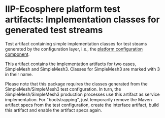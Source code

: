 # IIP-Ecosphere platform test artifacts: Implementation classes for generated test streams

Test artifact containing simple implementation classes for test steams generated by the configuration layer, i.e., the [platform configuration component](https://github.com/iip-ecosphere/platform/tree/main/platform/configuration/configuration/README.md).

This artifact contains the implementation artifacts for two cases, SimpleMesh and SimpleMesh3. Classes for SimpleMesh3 are marked with 3 in their name.

Please note that this package requires the classes generated from the SimpleMesh/SimpleMesh3 test configuration. In turn, the 
SimpleMesh/SimpleMesh3 production processes use this artifact as service implementation. For "bootstrapping", just temporarily remove 
the Maven artifact specs from the test configuration, create the interface artifact, build this artifact and 
enable the artifact specs again.
